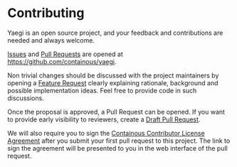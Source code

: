 # Contributing

Yaegi is an open source project, and your feedback and contributions
are needed and always welcome.

[Issues] and [Pull Requests] are opened at https://github.com/containous/yaegi.

Non trivial changes should be discussed with the project maintainers by
opening a [Feature Request] clearly explaining rationale, background
and possible implementation ideas. Feel free to provide code in such
discussions.

Once the proposal is approved, a Pull Request can be opened. If you want
to provide early visibility to reviewers, create a [Draft Pull Request].

We will also require you to sign the [Containous Contributor License Agreement]
after you submit your first pull request to this project. The link to sign the
agreement will be presented to you in the web interface of the pull request.

[Issues]: https://github.com/containous/yaegi/issues
[Pull Requests]: https://github.com/containous/yaegi/issues
[Feature Request]: https://github.com/containous/yaegi/issues/new?template=feature_request.md
[Draft Pull Request]: https://github.blog/2019-02-14-introducing-draft-pull-requests/
[Containous Contributor License Agreement]: https://cla-assistant.io/containous/yaegi

